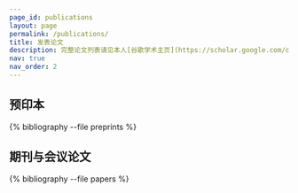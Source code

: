```yaml
---
page_id: publications
layout: page
permalink: /publications/
title: 发表论文
description: 完整论文列表请见本人[谷歌学术主页](https://scholar.google.com/citations?user=Zrd9pCMAAAAJ)。
nav: true
nav_order: 2
---
```


<!-- _pages/publications.md -->
## 预印本

<div class="publications">

{% bibliography --file preprints %}

</div>

## 期刊与会议论文

<div class="publications">

{% bibliography --file papers %}

</div>
